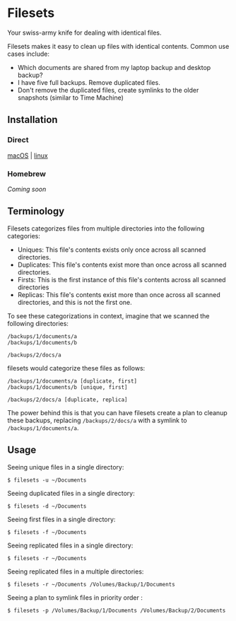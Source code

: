 # Filesets

Your swiss-army knife for dealing with identical files. 

Filesets makes it easy to clean up files with identical contents. Common use cases include: 
* Which documents are shared from my laptop backup and desktop backup?
* I have five full backups. Remove duplicated files.
* Don't remove the duplicated files, create symlinks to the older snapshots (similar to Time Machine)

## Installation

### Direct

[macOS](https://github.com/brycecovert/filesets/releases/download/v0.1.0/filesets-x86_64-apple-darwin.tar.gz) | [linux](https://github.com/brycecovert/filesets/releases/download/v0.1.0/filesets-x86_64-unknown-linux-musl.tar.gz)


### Homebrew

_Coming soon_

## Terminology

Filesets categorizes files from multiple directories into the following categories:

* Uniques: This file's contents exists only once across all scanned directories.
* Duplicates: This file's contents exist more than once across all scanned directories.
* Firsts: This is the first instance of this file's contents across all scanned directories
* Replicas: This file's contents exist more than once across all scanned directories, and this is not the first one.

To see these categorizations in context, imagine that we scanned the following directories:
```
/backups/1/documents/a
/backups/1/documents/b

/backups/2/docs/a
```

filesets would categorize these files as follows:
```
/backups/1/documents/a [duplicate, first]
/backups/1/documents/b [unique, first]

/backups/2/docs/a [duplicate, replica]
```

The power behind this is that you can have filesets create a plan to cleanup these backups, replacing
`/backups/2/docs/a` with a symlink to `/backups/1/documents/a`.

## Usage

Seeing unique files in a single directory:
```
$ filesets -u ~/Documents
```

Seeing duplicated files in a single directory:
```
$ filesets -d ~/Documents
```

Seeing first files in a single directory:
```
$ filesets -f ~/Documents
```

Seeing replicated files in a single directory:
```
$ filesets -r ~/Documents
```

Seeing replicated files in a multiple directories:
```
$ filesets -r ~/Documents /Volumes/Backup/1/Documents
```

Seeing a plan to symlink files in priority order :
```
$ filesets -p /Volumes/Backup/1/Documents /Volumes/Backup/2/Documents
```




